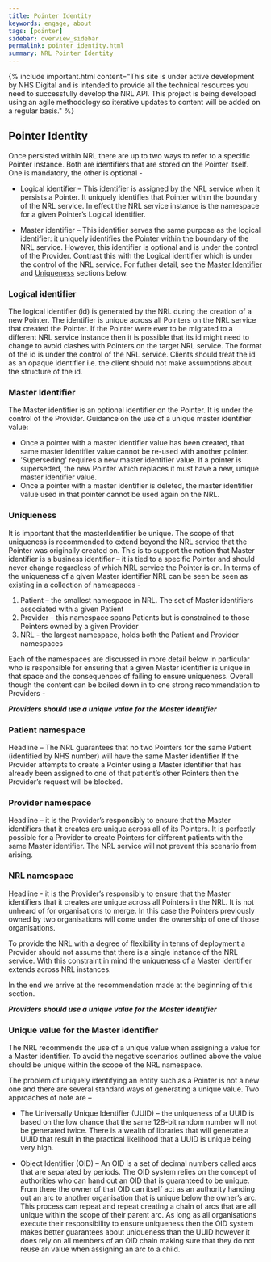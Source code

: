 ```yaml
---
title: Pointer Identity
keywords: engage, about
tags: [pointer]
sidebar: overview_sidebar
permalink: pointer_identity.html
summary: NRL Pointer Identity
---
```


{% include important.html content="This site is under active development by NHS Digital and is intended to provide all the technical resources you need to successfully develop the NRL API. This project is being developed using an agile methodology so iterative updates to content will be added on a regular basis." %}


## Pointer Identity ##

Once persisted within NRL there are up to two ways to refer to a specific Pointer instance. Both are identifiers that are stored on the Pointer itself. One is mandatory, the other is optional - 

- Logical identifier – This identifier is assigned by the NRL service when it persists a Pointer. It uniquely identifies that Pointer within the boundary of the NRL service. In effect the NRL service instance is the namespace for a given Pointer’s Logical identifier. 

- Master identifier – This identifier serves the same purpose as the logical identifier: it uniquely identifies the Pointer within the boundary of the NRL service. However, this identifier is optional and is under the control of the Provider. Contrast this with the Logical identifier which is under the control of the NRL service. For futher detail, see the [Master Identifier](#master-identifier) and [Uniqueness](#uniqueness) sections below.

### Logical identifier ###

The logical identifier (id) is generated by the NRL during the creation of a new Pointer. 
The identifier is unique across all Pointers on the NRL service that created the Pointer. If the Pointer were ever to be migrated to a different NRL service instance then it is possible that its id might need to change to avoid clashes with Pointers on the target NRL service.
The format of the id is under the control of the NRL service. Clients should treat the id as an opaque identifier i.e. the client should not make assumptions about the structure of the id.

### Master Identifier ###

The Master identifier is an optional identifier on the Pointer. It is under the control of the Provider. 
Guidance on the use of a unique master identifier value:

- Once a pointer with a master identifier value has been created, that same master identifier value cannot be re-used with another pointer. 
- 'Superseding' requires a new master identifier value. If a pointer is superseded, the new Pointer which replaces it must have a new, unique master identifier value.
- Once a pointer with a master identifier is deleted, the master identifier value used in that pointer cannot be used again on the NRL.

### Uniqueness ###

It is important that the masterIdentifier be unique. The scope of that uniqueness is recommended to extend beyond the NRL service that the Pointer was originally created on. This is to support the notion that Master identifier is a business identifier – it is tied to a specific Pointer and should never change regardless of which NRL service the Pointer is on.
In terms of the uniqueness of a given Master identifier NRL can be seen be seen as existing in a collection of namespaces  - 

1.	Patient – the smallest namespace in NRL. The set of Master identifiers associated with a given Patient
2.	Provider – this namespace spans Patients but is constrained to those Pointers owned by a given Provider
3.	NRL  - the largest namespace, holds both the Patient and Provider namespaces


Each of the namespaces are discussed in more detail below in particular who is responsible for ensuring that a given Master identifier is unique in that space and the consequences of failing to ensure uniqueness. Overall though the content can be boiled down in to one strong recommendation to Providers - 

***Providers should use a unique value for the Master identifier***

### Patient namespace ###
Headline – The NRL guarantees that no two Pointers for the same Patient (identified by NHS number) will have the same Master identifier
If the Provider attempts to create a Pointer using a Master identifier that has already been assigned to one of that patient’s other Pointers then the Provider’s request will be blocked.

### Provider namespace ###
Headline – it is the Provider’s responsibly to ensure that the Master identifiers that it creates are unique across all of its Pointers. 
It is perfectly possible for a Provider to create Pointers for different patients with the same Master identifier. 
The NRL service will not prevent this scenario from arising. 


### NRL namespace ###

Headline - it is the Provider’s responsibly to ensure that the Master identifiers that it creates are unique across all Pointers in the NRL. 
It is not unheard of for organisations to merge. In this case the Pointers previously owned by two organisations will come under the ownership of one of those organisations. 

To provide the NRL with a degree of flexibility in terms of deployment a Provider should not assume that there is a single instance of the NRL service. With this constraint in mind the uniqueness of a Master identifier extends across NRL instances.

In the end we arrive at the recommendation made at the beginning of this section.

***Providers should use a unique value for the Master identifier***

### Unique value for the Master identifier ###

The NRL recommends the use of a unique value when assigning a value for a Master identifier. To avoid the negative scenarios outlined above the value should be unique within the scope of the NRL namespace.

The problem of uniquely identifying an entity such as a Pointer is not a new one and there are several standard ways of generating a unique value. Two approaches of note are –

- The Universally Unique Identifier (UUID) – the uniqueness of a UUID is based on the low chance that the same 128-bit random number will not be generated twice. There is a wealth of libraries that will generate a UUID that result in the practical likelihood that a UUID is unique being very high.

- Object Identifier (OID) – An OID is a set of decimal numbers called arcs that are separated by periods. The OID system relies on the concept of authorities who can hand out an OID that is guaranteed to be unique. From there the owner of that OID can itself act as an authority handing out an arc to another organisation that is unique below the owner’s arc. This process can repeat and repeat creating a chain of arcs that are all unique within the scope of their parent arc. 
As long as all organisations execute their responsibility to ensure uniqueness then the OID system makes better guarantees about uniqueness than the UUID however it does rely on all members of an OID chain making sure that they do not reuse an value when assigning an arc to a child.
 
